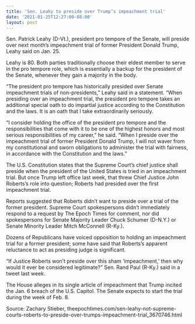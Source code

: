 ```yaml
---
title: 'Sen. Leahy to preside over Trump’s impeachment trial'
date: '2021-01-25T12:27:00-08:00'
layout: post
---
```


Sen. Patrick Leahy (D-Vt.), president pro tempore of the Senate, will preside over next month’s impeachment trial of former President Donald Trump, Leahy said on Jan. 25.

Leahy is 80. Both parties traditionally choose their eldest member to serve in the pro tempore role, which is essentially a backup for the president of the Senate, whenever they gain a majority in the body.

“The president pro tempore has historically presided over Senate impeachment trials of non-presidents,” Leahy said in a statement. “When presiding over an impeachment trial, the president pro tempore takes an additional special oath to do impartial justice according to the Constitution and the laws. It is an oath that I take extraordinarily seriously.

“I consider holding the office of the president pro tempore and the responsibilities that come with it to be one of the highest honors and most serious responsibilities of my career,” he said. “When I preside over the impeachment trial of former President Donald Trump, I will not waver from my constitutional and sworn obligations to administer the trial with fairness, in accordance with the Constitution and the laws.”

The U.S. Constitution states that the Supreme Court’s chief justice shall preside when the president of the United States is tried in an impeachment trial. But once Trump left office last week, that threw Chief Justice John Roberts’s role into question; Roberts had presided over the first impeachment trial.

Reports suggested that Roberts didn’t want to preside over a trial of the former president. Supreme Court spokespersons didn’t immediately respond to a request by The Epoch Times for comment, nor did spokespersons for Senate Majority Leader Chuck Schumer (D-N.Y.) or Senate Minority Leader Mitch McConnell (R-Ky.).

Dozens of Republicans have voiced opposition to holding an impeachment trial for a former president; some have said that Roberts’s apparent reluctance to act as presiding judge is significant.

“If Justice Roberts won’t preside over this sham ‘impeachment,’ then why would it ever be considered legitimate?” Sen. Rand Paul (R-Ky.) said in a tweet last week.

The House alleges in its single article of impeachment that Trump incited the Jan. 6 breach of the U.S. Capitol. The Senate expects to start the trial during the week of Feb. 8.

Source: Zachary Stieber, theepochtimes.com/sen-leahy-not-supreme-courts-roberts-to-preside-over-trumps-impeachment-trial\_3670746.html